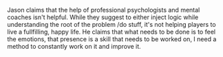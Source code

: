 Jason claims that the help of professional psychologists and mental coaches isn't helpful. While they suggest to either inject logic while understanding the root of the problem /do stuff, it's not helping players to live a fullfilling, happy life. He claims that what needs to be done is to feel the emotions, that presence is a skill that needs to be worked on, I need a method to constantly work on it and improve it.
